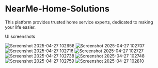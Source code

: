 # NearMe-Home-Solutions
This platform provides trusted home service experts, dedicated to making your life easier.

UI screenshots



![Screenshot 2025-04-27 102658](https://github.com/user-attachments/assets/851a6ecc-7382-4a81-907d-f895880a1121)
![Screenshot 2025-04-27 102707](https://github.com/user-attachments/assets/8a2d24ea-44c6-463b-8b2c-de221183068b)
![Screenshot 2025-04-27 102716](https://github.com/user-attachments/assets/9cf687cf-195e-4cda-8f30-4cbc7c555467)
![Screenshot 2025-04-27 102727](https://github.com/user-attachments/assets/6b3ecb7b-ffde-48f0-ba57-33219e57c0c7)
![Screenshot 2025-04-27 102738](https://github.com/user-attachments/assets/3f25ada6-4a63-461c-bebf-19e49991eb09)
![Screenshot 2025-04-27 102748](https://github.com/user-attachments/assets/120dc856-82d1-4481-9e1a-e45fe036c730)
![Screenshot 2025-04-27 102759](https://github.com/user-attachments/assets/c255f5ca-8ab1-4442-aa35-9e3de42d1168)
![Screenshot 2025-04-27 102810](https://github.com/user-attachments/assets/e343b811-789e-44f1-92df-82727f5ea990)

